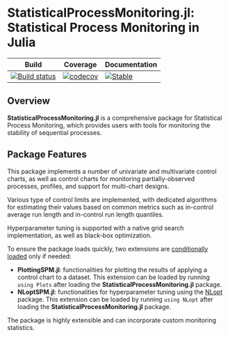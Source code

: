 # StatisticalProcessMonitoring.jl: Statistical Process Monitoring in Julia

| Build | Coverage | Documentation |
|-------|----------|---------------|
| [![Build status](https://github.com/DedZago/StatisticalProcessMonitoring.jl/actions/workflows/CI.yml/badge.svg?branch=main)](https://github.com/DedZago/StatisticalProcessMonitoring.jl/actions/workflows/CI.yml?query=branch%3Amain)| [![codecov](https://codecov.io/gh/DedZago/StatisticalProcessMonitoring.jl/graph/badge.svg?token=F1KFUFLD9A)](https://codecov.io/gh/DedZago/StatisticalProcessMonitoring.jl)| [![Stable](https://img.shields.io/badge/docs-stable-blue.svg)](https://DedZago.github.io/StatisticalProcessMonitoring.jl/stable/)|



## Overview

**StatisticalProcessMonitoring.jl** is a comprehensive package for Statistical Process Monitoring, which provides users with tools for monitoring the stability of sequential processes.

## Package Features

This package implements a number of univariate and multivariate control charts, as well as control charts for monitoring partially-observed processes, profiles, and support for multi-chart designs.

Various type of control limits are implemented, with dedicated algorithms for estimating their values based on common metrics such as in-control average run length and in-control run length quantiles.

Hyperparameter tuning is supported with a native grid search implementation, as well as black-box optimization.

To ensure the package loads quickly, two extensions are [conditionally loaded](https://pkgdocs.julialang.org/v1/creating-packages/#Conditional-loading-of-code-in-packages-(Extensions)) only if needed:

* **PlottingSPM.jl**: functionalities for plotting the results of applying a control chart to a dataset. This extension can be loaded by running `using Plots` after loading the **StatisticalProcessMonitoring.jl** package.
* **NLoptSPM.jl**: functionalities for hyperparameter tuning using the [NLopt](https://github.com/JuliaOpt/NLopt.jl) package. This extension can be loaded by running `using NLopt` after loading the **StatisticalProcessMonitoring.jl** package.

The package is highly extensible and can incorporate custom monitoring statistics.

